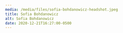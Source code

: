 ```yaml
---
media: /media/files/sofia-bohdanowicz-headshot.jpeg
title: Sofia Bohdanowicz
alt: Sofia Bohdanowicz
date: 2020-12-21T16:27:00-0500
---
```

